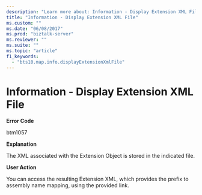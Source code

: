 ```yaml
---
description: "Learn more about: Information - Display Extension XML File"
title: "Information - Display Extension XML File"
ms.custom: ""
ms.date: "06/08/2017"
ms.prod: "biztalk-server"
ms.reviewer: ""
ms.suite: ""
ms.topic: "article"
f1_keywords: 
  - "bts10.map.info.displayExtensionXmlFile"
---
```

# Information - Display Extension XML File
**Error Code**  
  
 btm1057  
  
 **Explanation**  
  
 The XML associated with the Extension Object is stored in the indicated file.  
  
 **User Action**  
  
 You can access the resulting Extension XML, which provides the prefix to assembly name mapping, using the provided link.
